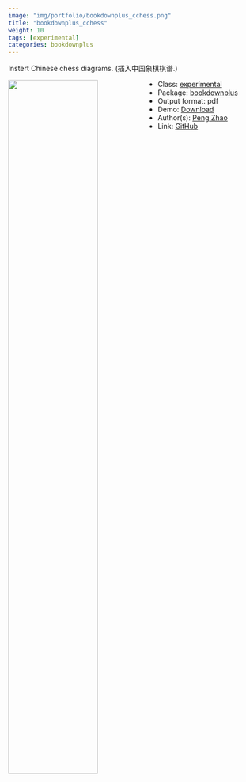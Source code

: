 ```yaml
---
image: "img/portfolio/bookdownplus_cchess.png"
title: "bookdownplus_cchess"
weight: 10
tags: [experimental]
categories: bookdownplus
---
```


Instert Chinese chess diagrams. (插入中国象棋棋谱.)

<!--more-->

<img class = "jf-image-shadow" src="../../img/portfolio/bookdownplus_cchess.png" style="display: block; margin: auto;" width="60%"  align="left">

- Class: [experimental](../../tags/experimental)
- Package: [bookdownplus](bookdownplus)
- Output format: pdf
- Demo: [Download](https://pzhaonet.github.io/bookdownplus/upload/cchess/showcase/cchess.pdf)
- Author(s): [Peng Zhao](https://pzhao.org)
- Link: [GitHub](https://github.com/pzhaonet/bookdownplus)


